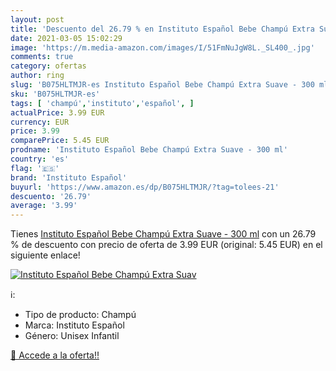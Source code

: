 ```yaml
---
layout: post
title: 'Descuento del 26.79 % en Instituto Español Bebe Champú Extra Suav'
date: 2021-03-05 15:02:29
image: 'https://m.media-amazon.com/images/I/51FmNuJgW8L._SL400_.jpg'
comments: true
category: ofertas
author: ring
slug: 'B075HLTMJR-es Instituto Español Bebe Champú Extra Suave - 300 ml'
sku: 'B075HLTMJR-es'
tags: [ 'champú','instituto','español', ]
actualPrice: 3.99 EUR
currency: EUR
price: 3.99
comparePrice: 5.45 EUR
prodname: 'Instituto Español Bebe Champú Extra Suave - 300 ml'
country: 'es'
flag: '🇪🇸'
brand: 'Instituto Español'
buyurl: 'https://www.amazon.es/dp/B075HLTMJR/?tag=tolees-21'
descuento: '26.79'
average: '3.99'
---
```


Tienes [Instituto Español Bebe Champú Extra Suave - 300 ml](https://www.amazon.es/dp/B075HLTMJR/?tag=tolees-21) con un 26.79 % de descuento con precio de oferta de 3.99 EUR (original: 5.45 EUR) en el siguiente enlace!

[![Instituto Español Bebe Champú Extra Suav](https://m.media-amazon.com/images/I/51FmNuJgW8L._SL400_.jpg)](https://www.amazon.es/dp/B075HLTMJR/?tag=tolees-21)

ℹ️:

- Tipo de producto: Champú
- Marca: Instituto Español
- Género: Unisex Infantil

[🛒 Accede a la oferta!!](https://www.amazon.es/dp/B075HLTMJR/?tag=tolees-21)
